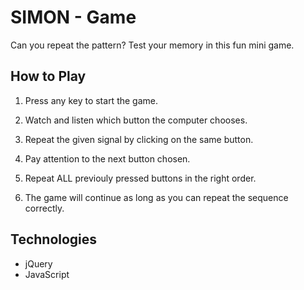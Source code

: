 # SIMON - Game

Can you repeat the pattern? Test your memory in this fun mini game.

## How to Play

1. Press any key to start the game.

2. Watch and listen which button the computer chooses.

3. Repeat the given signal by clicking on the same button.

4. Pay attention to the next button chosen.

5. Repeat ALL previouly pressed buttons in the right order.

6. The game will continue as long as you can repeat the sequence correctly.

## Technologies
* jQuery
* JavaScript
